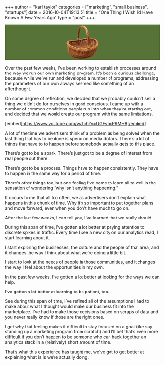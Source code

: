 +++
author = "karl taylor"
categories = ["marketing", "small business", "startups"]
date = 2016-10-04T19:13:51
title = "One Thing I Wish I’d Have Known A Few Years Ago"
type = "post"
+++

  ![](https://raw.githubusercontent.com/karljtaylor/kjt/blog/content/assets/60c7e-1n9xcb_xwfyzmjg5wldakxa.png)  


 Over the past few weeks, I’ve been working to establish processes around the way we run our own marketing program. It’s been a curious challenge, because while we’ve run and developed a number of programs, addressing the parameters of our own always seemed like something of an afterthought.

 On some degree of reflection, we decided that we probably couldn’t sell a thing we didn’t do for ourselves in good conscious. I came up with a number of common conditions people run into when they’re starting out, and decided that we would create our program with the same limitations.

 [embed]https://www.youtube.com/watch?v=UGFvhxP9MH8[/embed]

 A lot of the time we advertisers think of a problem as being solved when the last thing that has to be done is spend on media dollars. There’s a lot of things that have to to happen before somebody actually gets to this place.

 There’s got to be a spark. There’s just got to be a degree of interest from real people out there.

 There’s got to be a process. Things have to happen consistently. They have to happen in the same way for a period of time.

 There’s other things too, but one feeling I’ve come to learn all to well is the sensation of wondering “why isn’t anything happening.”

 It occurs to me that all too often, we as advertisers don’t explain what happens in this chunk of time. Why it’s so important to put together plans and move forward, even when you don’t have much to go on.

 After the last few weeks, I can tell you, I’ve learned that we really should.

 During this span of time, I’ve gotten a lot better at paying attention to discrete spikes in traffic. Every time I see a new city on our analytics read, I start learning about it.

 I start exploring the businesses, the culture and the people of that area, and it changes the way I think about what we’re doing a little bit.

 I start to look at the needs of people in those communities, and it changes the way I feel about the opportunities in my own.

 In the past few weeks, I’ve gotten a lot better at looking for the ways we can help.

 I’ve gotten a lot better at learning to be patient, too.

 See during this span of time, I’ve refined all of the assumptions I had to make about what I thought would make our business fit into the marketplace. I’ve had to make those decisions based on scraps of data and you never really know if those are the right ones.

 I get why that feeling makes it difficult to stay focused on a goal (like say standing up a marketing program from scratch) and I’ll bet that’s even more difficult if you don’t happen to be someone who can hack together an analytics stack in a (relatively) short amount of time.

 That’s what this experience has taught me, we’ve got to get better at explaining what is is we’re actually doing.

